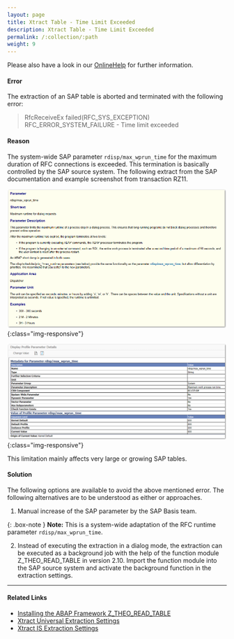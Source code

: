 ```yaml
---
layout: page
title: Xtract Table - Time Limit Exceeded
description: Xtract Table - Time Limit Exceeded
permalink: /:collection/:path
weight: 9
---
```


Please also have a look in our [OnlineHelp](https://help.theobald-software.com/en/) for further information.

#### Error

The extraction of an SAP table is aborted and terminated with the following error:

>RfcReceiveEx failed(RFC_SYS_EXCEPTION) RFC_ERROR_SYSTEM_FAILURE - Time limit exceeded

#### Reason

The system-wide SAP parameter `rdisp/max_wprun_time` for the maximum duration of RFC connections is exceeded. This termination is basically controlled by the SAP source system. 
The following extract from the SAP documentation and example screenshot from transaction RZ11.

![excerp_sap_parameter_documentation](/img/contents/excerp_sap_parameter_documentation.png){:class="img-responsive"}

![rdisp_max_wprun_time](/img/contents/rdisp_max_wprun_time.png){:class="img-responsive"}

This limitation mainly affects very large or growing SAP tables.

#### Solution

The following options are available to avoid the above mentioned error. The following alternatives are to be understood as either or approaches.

1. Manual increase of the SAP parameter by the SAP Basis team. 

{: .box-note }
**Note:** This is a system-wide adaptation of the RFC runtime parameter `rdisp/max_wprun_time`.

2. Instead of executing the extraction in a dialog mode, the extraction can be executed as a background job with the help of the function module Z_THEO_READ_TABLE in version 2.10. 
Import the function module into the SAP source system and activate the background function in the extraction settings.

***********
#### Related Links

- [Installing the ABAP Framework Z_THEO_READ_TABLE](https://help.theobald-software.com/en/xtract-universal/sap-customizing/custom-function-module-for-table-extraction#installing-the-abap-framework-z_theo_read_table)
- [Xtract Universal Extraction Settings](https://help.theobald-software.com/en/xtract-universal/table/extraction-settings#function-module)
- [Xtract IS Extraction Settings](https://help.theobald-software.com/en/xtract-is/table/extraction-settings#function-module)